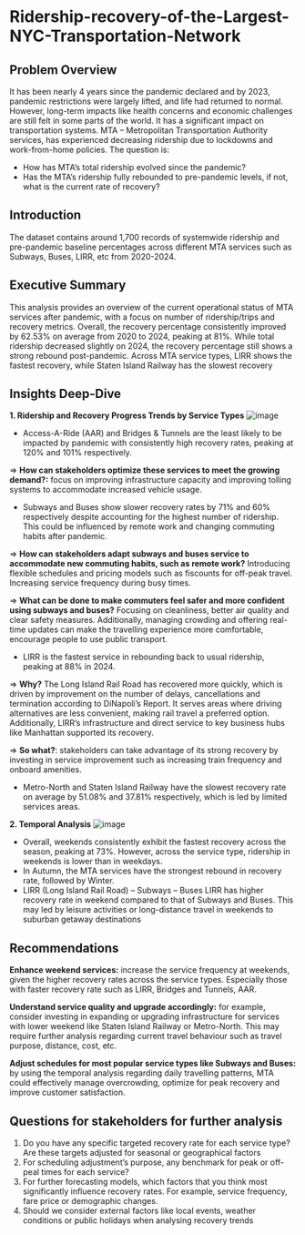 # Ridership-recovery-of-the-Largest-NYC-Transportation-Network
## Problem Overview
It has been nearly 4 years since the pandemic declared and by 2023, pandemic restrictions were largely lifted, and life had returned to normal. However, long-term impacts like health concerns and economic challenges are still felt in some parts of the world. It has a significant impact on transportation systems. MTA – Metropolitan Transportation Authority services, has experienced decreasing ridership due to lockdowns and work-from-home policies.  The question is: 
-	How has MTA’s total ridership evolved since the pandemic?
-	Has the MTA’s ridership fully rebounded to pre-pandemic levels, if not, what is the current rate of recovery?
## Introduction
The dataset contains around 1,700 records of systemwide ridership and pre-pandemic baseline percentages across different MTA services such as Subways, Buses, LIRR, etc from 2020-2024.
## Executive Summary
This analysis provides an overview of the current operational status of MTA services after pandemic, with a focus on number of ridership/trips and recovery metrics.  Overall, the recovery percentage consistently improved by 62.53% on average from 2020 to 2024, peaking at 81%. While total ridership decreased slightly on 2024, the recovery percentage still shows a strong rebound post-pandemic. Across MTA service types, LIRR shows the fastest recovery, while Staten Island Railway has the slowest recovery 
## Insights Deep-Dive
****1. Ridership and Recovery Progress Trends by Service Types****
![image](https://github.com/user-attachments/assets/afec07c6-5c3f-4fd3-9b93-59eb37701c4c)

-	Access-A-Ride (AAR) and Bridges & Tunnels are the least likely to be impacted by pandemic with consistently high recovery rates, peaking at 120% and 101% respectively.

=> **How can stakeholders optimize these services to meet the growing demand?:** focus on improving infrastructure capacity and improving tolling systems to accommodate increased vehicle usage.

-	Subways and Buses show slower recovery rates by 71% and 60% respectively despite accounting for the highest number of ridership. This could be influenced by remote work and changing commuting habits after pandemic. 

=> **How can stakeholders adapt subways and buses service to accommodate new commuting habits, such as remote work?** Introducing flexible schedules and pricing models such as fiscounts for off-peak travel.  Increasing service frequency during busy times.

=> **What can be done to make commuters feel safer and more confident using subways and buses?** Focusing on cleanliness, better air quality and clear safety measures. Additionally, managing crowding and offering real-time updates can make the travelling experience more comfortable, encourage people to use public transport.

-	LIRR is the fastest service in rebounding back to usual ridership, peaking at 88% in 2024.

=> **Why?** The Long Island Rail Road has recovered more quickly, which is driven by improvement on the number of delays, cancellations and termination according to DiNapoli’s Report. It serves areas where driving alternatives are less convenient, making rail travel a preferred option. Additionally, LIRR’s infrastructure and direct service to key business hubs like Manhattan supported its recovery.

=> **So what?**: stakeholders can take advantage of its strong recovery by investing in service improvement such as increasing train frequency and onboard amenities. 

-	Metro-North and Staten Island Railway have the slowest recovery rate on average by 51.08% and 37.81% respectively, which is led by limited services areas.

****2. Temporal Analysis****
![image](https://github.com/user-attachments/assets/251ac3f2-181b-4b23-8e73-3e392c5f4b80)

- Overall, weekends consistently exhibit the fastest recovery across the season, peaking at 73%. However, across the service type, ridership in weekends is lower than in weekdays.
-	In Autumn, the MTA services have the strongest rebound in recovery rate, followed by Winter. 
- LIRR (Long Island Rail Road) – Subways – Buses
LIRR has higher recovery rate in weekend compared to that of Subways and Buses. This may led by leisure activities or long-distance travel in weekends to suburban getaway destinations

## Recommendations
**Enhance weekend services:** increase the service frequency at weekends, given the higher recovery rates across the service types. Especially those with faster recovery rate such as LIRR, Bridges and Tunnels, AAR.  

**Understand service quality and upgrade accordingly:** for example, consider investing in expanding or upgrading infrastructure for services with lower weekend like Staten Island Railway or Metro-North. This may require further analysis regarding current travel behaviour such as travel purpose, distance, cost, etc. 

**Adjust schedules for most popular service types like Subways and Buses:** by using the temporal analysis regarding daily travelling patterns, MTA could effectively manage overcrowding, optimize for peak recovery and improve customer satisfaction. 
## Questions for stakeholders for further analysis
1.	Do you have any specific targeted recovery rate for each service type? Are these targets adjusted for seasonal or geographical factors
2.	For scheduling adjustment’s purpose, any benchmark for peak or off-peal times for each service? 
3.	For further forecasting models, which factors that you think most significantly influence recovery rates. For example, service frequency, fare price or demographic changes. 
4.	Should we consider external factors like local events, weather conditions or public holidays when analysing recovery trends


